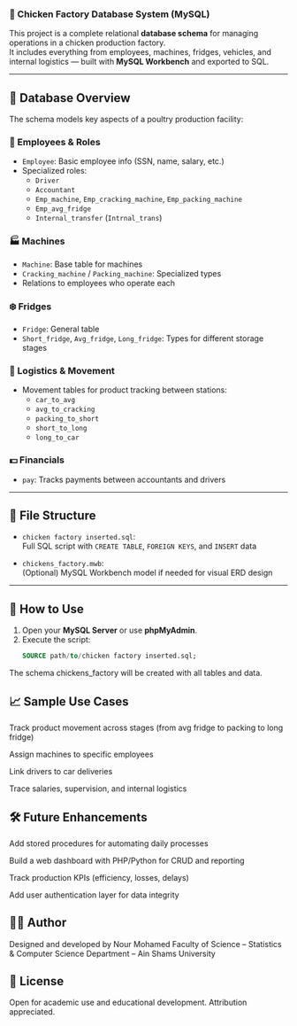 ### 🐔 Chicken Factory Database System (MySQL)

This project is a complete relational **database schema** for managing operations in a chicken production factory.  
It includes everything from employees, machines, fridges, vehicles, and internal logistics — built with **MySQL Workbench** and exported to SQL.

---

## 🧱 Database Overview

The schema models key aspects of a poultry production facility:

### 👷 Employees & Roles
- `Employee`: Basic employee info (SSN, name, salary, etc.)
- Specialized roles:
  - `Driver`
  - `Accountant`
  - `Emp_machine`, `Emp_cracking_machine`, `Emp_packing_machine`
  - `Emp_avg_fridge`
  - `Internal_transfer` (`Intrnal_trans`)

### 🏭 Machines
- `Machine`: Base table for machines
- `Cracking_machine` / `Packing_machine`: Specialized types
- Relations to employees who operate each

### ❄️ Fridges
- `Fridge`: General table
- `Short_fridge`, `Avg_fridge`, `Long_fridge`: Types for different storage stages

### 🚚 Logistics & Movement
- Movement tables for product tracking between stations:
  - `car_to_avg`
  - `avg_to_cracking`
  - `packing_to_short`
  - `short_to_long`
  - `long_to_car`

### 💵 Financials
- `pay`: Tracks payments between accountants and drivers

---

## 📂 File Structure

- `chicken factory inserted.sql`:  
  Full SQL script with `CREATE TABLE`, `FOREIGN KEYS`, and `INSERT` data

- `chickens_factory.mwb`:  
  (Optional) MySQL Workbench model if needed for visual ERD design

---

## 🚀 How to Use

1. Open your **MySQL Server** or use **phpMyAdmin**.
2. Execute the script:
   ```sql
   SOURCE path/to/chicken factory inserted.sql;
The schema chickens_factory will be created with all tables and data.

## 📈 Sample Use Cases
Track product movement across stages (from avg fridge to packing to long fridge)

Assign machines to specific employees

Link drivers to car deliveries

Trace salaries, supervision, and internal logistics

## 🛠️ Future Enhancements
Add stored procedures for automating daily processes

Build a web dashboard with PHP/Python for CRUD and reporting

Track production KPIs (efficiency, losses, delays)

Add user authentication layer for data integrity

## 👨‍💻 Author
Designed and developed by Nour Mohamed
Faculty of Science – Statistics & Computer Science Department – Ain Shams University

## 🪪 License
Open for academic use and educational development. Attribution appreciated.
